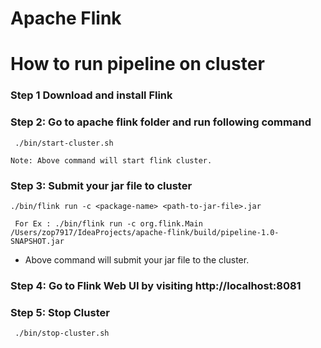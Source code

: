 # Apache Flink
# How to run pipeline on cluster

### Step 1 Download and install Flink 

### Step 2: Go to apache flink folder and run following command
```
 ./bin/start-cluster.sh 
```
`Note: Above command will start flink cluster.`

### Step 3: Submit your jar file to cluster
```
./bin/flink run -c <package-name> <path-to-jar-file>.jar
```

```
 For Ex : ./bin/flink run -c org.flink.Main /Users/zop7917/IdeaProjects/apache-flink/build/pipeline-1.0-SNAPSHOT.jar 
```
* Above command will submit your jar file to the cluster.
### Step 4: Go to Flink Web UI by visiting http://localhost:8081

### Step 5: Stop Cluster
```
 ./bin/stop-cluster.sh 
```

